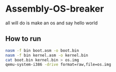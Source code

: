 # Assembly-OS-breaker
all will do is make an os and say hello world

## How to run
```bash
nasm -f bin boot.asm -o boot.bin
nasm -f bin kernel.asm -o kernel.bin
cat boot.bin kernel.bin > os.img
qemu-system-i386 -drive format=raw,file=os.img
```
